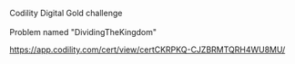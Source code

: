 Codility Digital Gold challenge<br /><br />
Problem named "DividingTheKingdom"

<a target="_blank" href="https://app.codility.com/cert/view/certCKRPKQ-CJZBRMTQRH4WU8MU/">https://app.codility.com/cert/view/certCKRPKQ-CJZBRMTQRH4WU8MU/</a>
